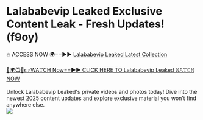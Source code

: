 # Lalababevip Leaked Exclusive Content Leak - Fresh Updates! (f9oy)

🔥 ACCESS NOW 🌍==►► <a href="https://tinyurl.com/kvy9nzfs" rel="nofollow">Lalababevip Leaked Latest Collection</a>
<br><br>
[🔴🌍📺📱👉WA𝚃CH Now==►► CLICK HERE TO Lalababevip Leaked 𝚆𝙰𝚃𝙲𝙷 NOW](https://tinyurl.com/kvy9nzfs)
<br><br>
Unlock Lalababevip Leaked's private videos and photos today! Dive into the newest 2025 content updates and explore exclusive material you won’t find anywhere else.
<br>
<a href="https://tinyurl.com/kvy9nzfs" rel="nofollow" data-target="animated-image.originalLink"><img src="https://camo.githubusercontent.com/8a4f000d20f83aca3bf7ec5f350d767afa0574a8a352519fd8cfa583a6f93a33/68747470733a2f2f692e696d6775722e636f6d2f644a486b345a712e676966" data-canonical-src="https://i.imgur.com/dJHk4Zq.gif" style="max-width: 100%; display: inline-block;" data-target="animated-image.originalImage"></a>
<br>
